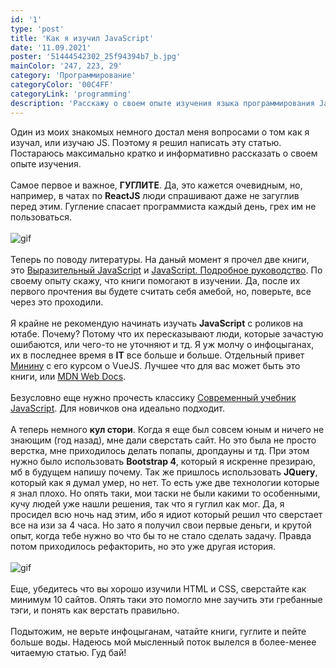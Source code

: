 ```yaml
---
id: '1'
type: 'post'
title: 'Как я изучил JavaScript'
date: '11.09.2021'
poster: '51444542302_25f94394b7_b.jpg'
mainColor: '247, 223, 29'
category: 'Программирование'
categoryColor: '00C4FF'
categoryLink: 'programming'
description: 'Расскажу о своем опыте изучения языка программирования JavaScipt. Полезные ссылки прилагаються.'
---
```


Один из моих знакомых немного достал меня вопросами о том как я изучал, или изучаю JS. Поэтому я решил написать эту статью. Постараюсь максимально кратко и информативно рассказать о своем опыте изучения.
<br/>
<br/>
Самое первое и важное, <b>ГУГЛИТЕ</b>. Да, это кажется очевидным, но, например, в чатах по <strong>ReactJS</strong> люди спрашивают даже не загуглив перед этим. Гугление спасает программиста каждый день, грех им не пользоваться.
<br/>
<br/>
<img src="https://media.giphy.com/media/y47oj4ptjPm5W/giphy.gif?cid=ecf05e473eeysity2m1f8opc481rhdjd25o1yl00oegnpjlj&rid=giphy.gif&ct=g" alt="gif" />
<br/>
<br/>
Теперь по поводу литературы. На даный момент я прочел две книги, это <a href="https://karmazzin.gitbook.io/eloquentjavascript_ru/" >Выразительный JavaScript</a> и <a href="https://codernet.ru/books/js/javascript_podrobnoe_rukovodstvo/" >JavaScript. Подробное руководство</a>. По своему опыту скажу, что книги помогают в изучении. Да, после их первого прочтения вы будете считать себя амебой, но, поверьте, все через это проходили.
<br/>
<br/>
Я крайне не рекомендую начинать изучать <strong>JavaScript</strong> с роликов на ютабе. Почему? Потому что их пересказывают люди, которые зачастую ошибаются, или чего-то не уточняют и тд. Я уж молчу о инфоцыганах, их в последнее время в <strong>IT</strong> все больше и больше. Отдельный привет <a href="https://www.youtube.com/watch?v=p3vfmNIjmW4&t=2493s&ab_channel=JavaScript.Ninja">Минину</a> с его курсом о VueJS. Лучшее что для вас может быть это книги, или <a href="https://developer.mozilla.org/ru/docs/Learn/JavaScript" >MDN Web Docs</a>.
<br/>
<br/>
Безусловно еще нужно прочесть классику <a href="https://learn.javascript.ru/" >Современный учебник JavaScript</a>. Для новичков она идеально подходит.
<br/>
<br/>
А теперь немного <strong>кул стори</strong>. Когда я еще был совсем юным и ничего не знающим (год назад), мне дали сверстать сайт. Но это была не просто верстка, мне приходилось делать попапы, дропдауны и тд. При этом нужно было использовать <strong>Bootstrap 4</strong>, который я искренне презираю, мб в будущем напишу почему. Так же пришлось использовать <strong>JQuery</strong>, который как я думал умер, но нет. То есть уже две технологии которые я знал плохо. Но опять таки, мои таски не были какими то особенными, кучу людей уже нашли решения, так что я гуглил как мог. Да, я просидел всю ночь над этим, ибо я идиот который решил что сверстает все на изи за 4 часа. Но зато я получил свои первые деньги, и крутой опыт, когда тебе нужно во что бы то не стало сделать задачу. Правда потом приходилось рефакторить, но это уже другая история.
<br/>
<br/>
<img src="https://media.giphy.com/media/l3uGKbsTIyhyM/giphy.gif?cid=ecf05e47jh5zkv6l3hzwjuvnxbvkf2f4do71c7txhjaaxgx6&rid=giphy.gif&ct=g" alt="gif" />
<br/>
<br/>
Еще, убедитесь что вы хорошо изучили HTML и CSS, сверстайте как минимум 10 сайтов. Опять таки это помогло мне заучить эти гребанные тэги, и понять как верстать правильно.
<br/>
<br/>
Подытожим, не верьте инфоцыганам, чатайте книги, гуглите и пейте больше воды. Надеюсь мой мысленный поток вылелся в более-менее читаемую статью. Гуд бай!
